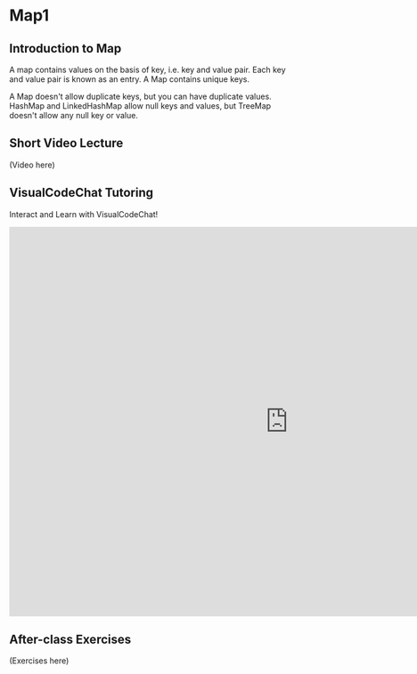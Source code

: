 # Map1

## Introduction to Map

A map contains values on the basis of key, i.e. key and value pair. Each key and value pair is known as an entry. A Map contains unique keys.

A Map doesn't allow duplicate keys, but you can have duplicate values. HashMap and LinkedHashMap allow null keys and values, but TreeMap doesn't allow any null key or value.


## Short Video Lecture
(Video here)

## VisualCodeChat Tutoring

Interact and Learn with VisualCodeChat!

<iframe src="https://www.vizai.site/#/new-chat?mask=100018" width="1000" height="700" frameborder="0"></iframe>

## After-class Exercises
(Exercises here)